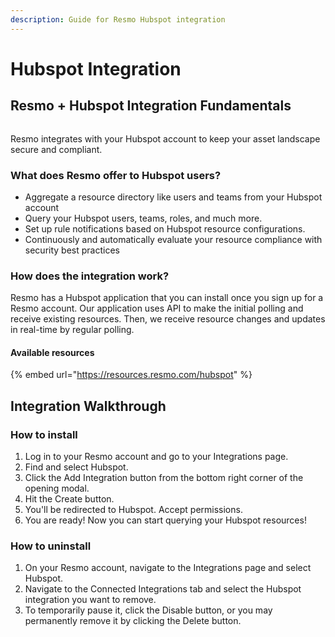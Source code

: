 ```yaml
---
description: Guide for Resmo Hubspot integration
---
```


# Hubspot Integration

## Resmo + Hubspot Integration Fundamentals

<figure><img src="../.gitbook/assets/hubspot-logo.png" alt=""><figcaption></figcaption></figure>

Resmo integrates with your Hubspot account to keep your asset landscape secure and compliant.

### What does Resmo offer to Hubspot users?

* Aggregate a resource directory like users and teams from your Hubspot account
* Query your Hubspot users, teams, roles, and much more.
* Set up rule notifications based on Hubspot resource configurations.
* Continuously and automatically evaluate your resource compliance with security best practices

### How does the integration work?

Resmo has a Hubspot application that you can install once you sign up for a Resmo account. Our application uses API to make the initial polling and receive existing resources. Then, we receive resource changes and updates in real-time by regular polling.

#### Available resources

{% embed url="https://resources.resmo.com/hubspot" %}

## Integration Walkthrough

### How to install

1. Log in to your Resmo account and go to your Integrations page.
2. Find and select Hubspot.
3. Click the Add Integration button from the bottom right corner of the opening modal.
4. Hit the Create button.
5. You'll be redirected to Hubspot. Accept permissions.
6. You are ready! Now you can start querying your Hubspot resources!

### How to uninstall

1. On your Resmo account, navigate to the Integrations page and select Hubspot.
2. Navigate to the Connected Integrations tab and select the Hubspot integration you want to remove.&#x20;
3. To temporarily pause it, click the Disable button, or you may permanently remove it by clicking the Delete button.
